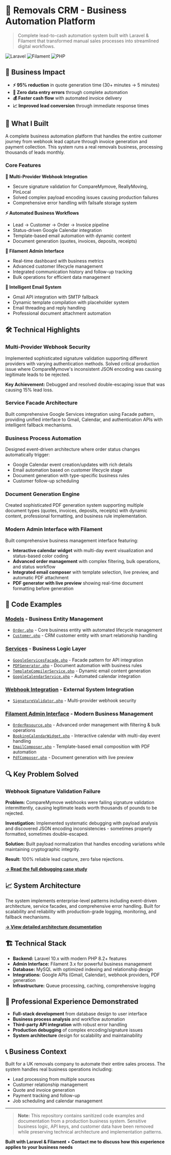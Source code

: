 # 🚛 Removals CRM - Business Automation Platform

> Complete lead-to-cash automation system built with Laravel & Filament that transformed manual sales processes into streamlined digital workflows.

![Laravel](https://img.shields.io/badge/Laravel-10.x-red?logo=laravel)
![Filament](https://img.shields.io/badge/Filament-3.x-yellow?logo=filament)
![PHP](https://img.shields.io/badge/PHP-8.2+-blue?logo=php)

## 🎯 Business Impact

- **⚡ 95% reduction** in quote generation time (30+ minutes → 5 minutes)
- **🎯 Zero data entry errors** through complete automation
- **💰 Faster cash flow** with automated invoice delivery
- **📈 Improved lead conversion** through immediate response times

## 🚀 What I Built

A complete business automation platform that handles the entire customer journey from webhook lead capture through invoice generation and payment collection. This system runs a real removals business, processing thousands of leads monthly.

### Core Features

**🔗 Multi-Provider Webhook Integration**

- Secure signature validation for CompareMymove, ReallyMoving, PinLocal
- Solved complex payload encoding issues causing production failures
- Comprehensive error handling with failsafe storage system

**⚡ Automated Business Workflows**

- Lead → Customer → Order → Invoice pipeline
- Status-driven Google Calendar integration
- Template-based email automation with dynamic content
- Document generation (quotes, invoices, deposits, receipts)

**💼 Filament Admin Interface**

- Real-time dashboard with business metrics
- Advanced customer lifecycle management
- Integrated communication history and follow-up tracking
- Bulk operations for efficient data management

**📧 Intelligent Email System**

- Gmail API integration with SMTP fallback
- Dynamic template compilation with placeholder system
- Email threading and reply handling
- Professional document attachment automation

## 🛠️ Technical Highlights

### **Multi-Provider Webhook Security**

Implemented sophisticated signature validation supporting different providers with varying authentication methods. Solved critical production issue where CompareMymove's inconsistent JSON encoding was causing legitimate leads to be rejected.

**Key Achievement:** Debugged and resolved double-escaping issue that was causing 15% lead loss.

### **Service Facade Architecture**

Built comprehensive Google Services integration using Facade pattern, providing unified interface to Gmail, Calendar, and authentication APIs with intelligent fallback mechanisms.

### **Business Process Automation**

Designed event-driven architecture where order status changes automatically trigger:

- Google Calendar event creation/updates with rich details
- Email automation based on customer lifecycle stage
- Document generation with type-specific business rules
- Customer follow-up scheduling

### **Document Generation Engine**

Created sophisticated PDF generation system supporting multiple document types (quotes, invoices, deposits, receipts) with dynamic content, professional formatting, and business rule implementation.

### **Modern Admin Interface with Filament**

Built comprehensive business management interface featuring:

- **Interactive calendar widget** with multi-day event visualization and status-based color coding
- **Advanced order management** with complex filtering, bulk operations, and status workflow
- **Integrated email composer** with template selection, live preview, and automatic PDF attachment
- **PDF generator with live preview** showing real-time document formatting before generation

## 📁 Code Examples

### [**Models**](examples/models/) - Business Entity Management

- [`Order.php`](examples/models/Order.php) - Core business entity with automated lifecycle management
- [`Customer.php`](examples/models/Customer.php) - CRM customer entity with smart relationship handling

### [**Services**](examples/services/) - Business Logic Layer

- [`GoogleServicesFacade.php`](examples/services/GoogleServicesFacade.php) - Facade pattern for API integration
- [`PDFGenerator.php`](examples/services/PDFGenerator.php) - Document automation with business rules
- [`TemplateCompilerService.php`](examples/services/TemplateCompilerService.php) - Dynamic email content generation
- [`GoogleCalendarService.php`](examples/services/GoogleCalendarService.php) - Automated calendar integration

### [**Webhook Integration**](examples/webhook/) - External System Integration

- [`SignatureValidator.php`](examples/webhook/SignatureValidator.php) - Multi-provider webhook security

### [**Filament Admin Interface**](examples/filament/) - Modern Business Management

- [`OrderResource.php`](examples/filament/resources/OrderResource.php) - Advanced order management with filtering & bulk operations
- [`BookingCalendarWidget.php`](examples/filament/widgets/BookingCalendarWidget.php) - Interactive calendar with multi-day event handling
- [`EmailComposer.php`](examples/filament/components/EmailComposer.php) - Template-based email composition with PDF automation
- [`PdfComposer.php`](examples/filament/components/PdfComposer.php) - Document generation with live preview

## 🔍 Key Problem Solved

### Webhook Signature Validation Failure

**Problem:** CompareMymove webhooks were failing signature validation intermittently, causing legitimate leads worth thousands of pounds to be rejected.

**Investigation:** Implemented systematic debugging with payload analysis and discovered JSON encoding inconsistencies - sometimes properly formatted, sometimes double-escaped.

**Solution:** Built payload normalization that handles encoding variations while maintaining cryptographic integrity.

**Result:** 100% reliable lead capture, zero false rejections.

[**→ Read the full debugging case study**](case-studies/webhook-debugging-solution.md)

## 📈 System Architecture

The system implements enterprise-level patterns including event-driven architecture, service facades, and comprehensive error handling. Built for scalability and reliability with production-grade logging, monitoring, and fallback mechanisms.

[**→ View detailed architecture documentation**](docs/architecture.md)

## 🏗️ Technical Stack

- **Backend:** Laravel 10.x with modern PHP 8.2+ features
- **Admin Interface:** Filament 3.x for powerful business management
- **Database:** MySQL with optimized indexing and relationship design
- **Integrations:** Google APIs (Gmail, Calendar), webhook providers, PDF generation
- **Infrastructure:** Queue processing, caching, comprehensive logging

## 💼 Professional Experience Demonstrated

- **Full-stack development** from database design to user interface
- **Business process analysis** and workflow automation
- **Third-party API integration** with robust error handling
- **Production debugging** of complex encoding/signature issues
- **System architecture** design for scalability and maintainability

## 📞 Business Context

Built for a UK removals company to automate their entire sales process. The system handles real business operations including:

- Lead processing from multiple sources
- Customer relationship management
- Quote and invoice generation
- Payment tracking and follow-up
- Job scheduling and calendar management

---

> **Note:** This repository contains sanitized code examples and documentation from a production business system. Sensitive business logic, API keys, and customer data have been removed while preserving technical architecture and implementation patterns.

**Built with Laravel & Filament** • **Contact me to discuss how this experience applies to your business needs**
